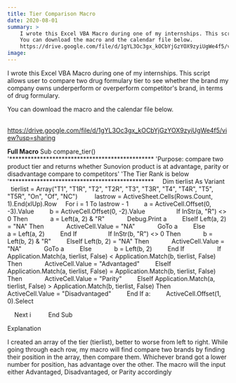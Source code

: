 ```yaml
---
title: Tier Comparison Macro
date: 2020-08-01
summary: >
	I wrote this Excel VBA Macro during one of my internships. This script allows user to compare two drug formulary tier to see whether the brand my company owns underperform or overperform competitor's brand, in terms of drug formulary.
	You can download the macro and the calendar file below.
	https://drive.google.com/file/d/1gYL3Oc3gx_kOCbYjGzYOX9zyiUgWe4f5/view?usp=sharing
image:
---
```



I wrote this Excel VBA Macro during one of my internships. This script allows user to compare two drug formulary tier to see whether the brand my company owns underperform or overperform competitor's brand, in terms of drug formulary. 


You can download the macro and the calendar file below.

​
https://drive.google.com/file/d/1gYL3Oc3gx_kOCbYjGzYOX9zyiUgWe4f5/view?usp=sharing

**Full Macro**
Sub compare_tier()
'***********************************************
'Purpose: compare two product tier and returns whether Sunovion product is at advantage, parity or disadvantage compare to competitors'
'The Tier Rank is below
'***********************************************
    Dim tierlist As Variant
    tierlist = Array("T1", "T1R", "T2", "T2R", "T3", "T3R", "T4", "T4R", "T5", "T5R", "On", "Of", "NC")
    
    lastrow = ActiveSheet.Cells(Rows.Count, 1).End(xlUp).Row
    For i = 1 To lastrow - 1
        a = ActiveCell.Offset(0, -3).Value
        b = ActiveCell.Offset(0, -2).Value
        
        If InStr(a, "R") <> 0 Then
            a = Left(a, 2) & "R"
            Debug.Print a
        ElseIf Left(a, 2) = "NA" Then
            ActiveCell.Value = "NA"
            GoTo a
        Else
            a = Left(a, 2)
        End If
        
        If InStr(b, "R") <> 0 Then
            b = Left(b, 2) & "R"
        ElseIf Left(b, 2) = "NA" Then
            ActiveCell.Value = "NA"
            GoTo a
        Else
            b = Left(b, 2)
        End If
         
        If Application.Match(a, tierlist, False) < Application.Match(b, tierlist, False) Then
            ActiveCell.Value = "Advantaged"
        ElseIf Application.Match(a, tierlist, False) = Application.Match(b, tierlist, False) Then
            ActiveCell.Value = "Parity"
        ElseIf Application.Match(a, tierlist, False) > Application.Match(b, tierlist, False) Then
            ActiveCell.Value = "Disadvantaged"
        End If
a:
        ActiveCell.Offset(1, 0).Select

    Next i
        
End Sub





Explanation

I created an array of the tier (tierlist), better to worse from left to right. While going through each row, my macro will find compare two brands by finding their position in the array, then compare them. Whichever brand got a lower number for position, has advantage over the other. The macro will the input either Advantaged, Disadvantaged, or Parity accordingly